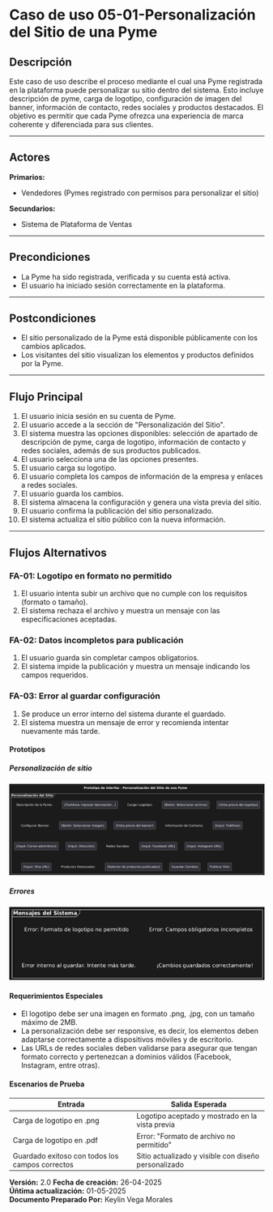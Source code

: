 # Caso de uso 05-01-Personalización del Sitio de una Pyme
## Descripción

Este caso de uso describe el proceso mediante el cual una Pyme registrada en la plataforma puede personalizar su sitio dentro del sistema. Esto incluye descripción de pyme, carga de logotipo, configuración de imagen del banner, información de contacto, redes sociales y productos destacados. El objetivo es permitir que cada Pyme ofrezca una experiencia de marca coherente y diferenciada para sus clientes.

---

## Actores

**Primarios:**

- Vendedores (Pymes registrado con permisos para personalizar el sitio)

**Secundarios:**

- Sistema de Plataforma de Ventas

---

## Precondiciones

- La Pyme ha sido registrada, verificada y su cuenta está activa.
- El usuario ha iniciado sesión correctamente en la plataforma.

---

## Postcondiciones

- El sitio personalizado de la Pyme está disponible públicamente con los cambios aplicados.
- Los visitantes del sitio visualizan los elementos y productos definidos por la Pyme.

---

## Flujo Principal

1. El usuario inicia sesión en su cuenta de Pyme.
2. El usuario accede a la sección de "Personalización del Sitio".
3. El sistema muestra las opciones disponibles: selección de apartado de descripción de pyme, carga de logotipo, información de contacto y redes sociales, además de sus productos publicados.
4. El usuario selecciona una de las opciones presentes.
5. El usuario carga su logotipo.
6. El usuario completa los campos de información de la empresa y enlaces a redes sociales.
7. El usuario guarda los cambios.
8. El sistema almacena la configuración y genera una vista previa del sitio.
9. El usuario confirma la publicación del sitio personalizado.
10. El sistema actualiza el sitio público con la nueva información.

---

## Flujos Alternativos

### FA-01: Logotipo en formato no permitido

1. El usuario intenta subir un archivo que no cumple con los requisitos (formato o tamaño).
2. El sistema rechaza el archivo y muestra un mensaje con las especificaciones aceptadas.

### FA-02: Datos incompletos para publicación

1. El usuario guarda sin completar campos obligatorios.
2. El sistema impide la publicación y muestra un mensaje indicando los campos requeridos.

### FA-03: Error al guardar configuración

1. Se produce un error interno del sistema durante el guardado.
2. El sistema muestra un mensaje de error y recomienda intentar nuevamente más tarde.

#### Prototipos
##### Personalización de sitio
![Formulario personalización sitio pyme](Prototipos/FormularioPersonalizacionSitioPymes.png)
##### Errores
![Mensajes de error de personalizacion de sitio](Prototipos/MensajesDeErrorPersonalizacionSitioPymes.png)

#### Requerimientos Especiales
- El logotipo debe ser una imagen en formato .png, .jpg, con un tamaño máximo de 2MB.
- La personalización debe ser responsive, es decir, los elementos deben adaptarse correctamente a dispositivos móviles y de escritorio.
- Las URLs de redes sociales deben validarse para asegurar que tengan formato correcto y pertenezcan a dominios válidos (Facebook, Instagram, entre otras).

#### Escenarios de Prueba
| Entrada                              | Salida Esperada                                   |
|--------------------------------------|--------------------------------------------------|
| Carga de logotipo en .png            | Logotipo aceptado y mostrado en la vista previa   |
| Carga de logotipo en .pdf	           | Error: "Formato de archivo no permitido"  |
| Guardado exitoso con todos los campos correctos   | Sitio actualizado y visible con diseño personalizado |

**Versión:** 2.0 
**Fecha de creación:** 26-04-2025  
**Úñtima actualización:** 01-05-2025  
**Documento Preparado Por:** Keylin Vega Morales 
